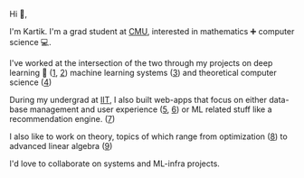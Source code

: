 Hi :wave:, 

I'm Kartik.
I'm a grad student at [CMU](https://www.cs.cmu.edu/), interested in mathematics ➕ computer science 💻.

I've worked at the intersection of the two through my projects on deep learning 🧠 ([1](https://github.com/kartiksrinivas007/DESA-ICML24), [2](https://github.com/kartiksrinivas007/DeepGenerativeLatents)) machine learning systems ([3](https://github.com/kartiksrinivas007/AutoGradLanguage)) and theoretical computer science ([4](https://github.com/kartiksrinivas007/VisualCryptography.git))

During my undergrad at [IIT](https://www.iith.ac.in/), I also built web-apps that focus on either data-base management and user experience ([5](https://github.com/kartiksrinivas007/QnAWebsite.git), [6](https://github.com/kartiksrinivas007/X-clone)) or ML related stuff like a recommendation engine. ([7](https://github.com/kartiksrinivas007/MovieLensRecommender))

I also like to work on theory, topics of which range from optimization ([8](https://github.com/kartiksrinivas007/OptimDNN)) to advanced linear algebra ([9](https://github.com/kartiksrinivas007/EE5609-MT))

I'd love to collaborate on systems and ML-infra projects.
